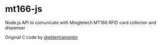 # mt166-js
Node.js API to comunicate with Mingtetech MT166 RFID card collector and dispenser


Original C code by [@eldertramontin](https://github.com/eldertramontin)
